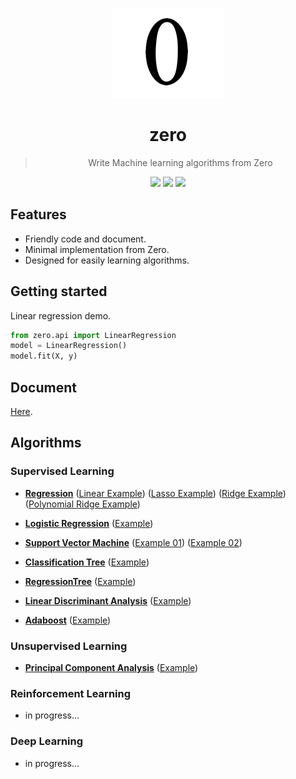 <div align="center">

![](docs/logo.png)

# zero
> Write Machine learning algorithms from Zero

![](https://img.shields.io/badge/python-3.5%20%7C%203.6%20%7C%203.7-blue.svg)
![](https://img.shields.io/badge/machine%20learning-algorithms-brightgreen.svg)
![](http://progressed.io/bar/25?)

</div>

## Features
- Friendly code and document.
- Minimal implementation from Zero.
- Designed for easily learning algorithms.

## Getting started
Linear regression demo.
```python
from zero.api import LinearRegression
model = LinearRegression()
model.fit(X, y)
```

## Document
[Here](./docs/README.md).

## Algorithms

### Supervised Learning
-  [**Regression**](./zero/supervised/regression.py)
  ([Linear Example](./examples/example_LinearRegression.py))
  ([Lasso Example](./examples/example_LassoRegression.py))
  ([Ridge Example](./examples/example_RidgeRegression.py))
  ([Polynomial Ridge Example](./examples/example_PolynomialRidgeRegression.py))

- [**Logistic Regression**](./zero/supervised/logistic_regression.py) ([Example](./examples/example_LogisticRegression.py))

-  [**Support Vector Machine**](./zero/supervised/support_vector_machine.py) ([Example 01](./examples/example_svm.py)) ([Example 02](./examples/example_svm_02.py))

-  [**Classification Tree**](./zero/supervised/decision_tree.py) ([Example](./examples/example_ClassificationTree.py))
-  [**RegressionTree**](./zero/supervised/decision_tree.py) ([Example](./examples/example_RegressionTree.py))

- [**Linear Discriminant Analysis**](./zero/supervised/linear_discriminant_analysis.py) ([Example](./examples/example_PCA_LDA.py))

- [**Adaboost**](./zero/supervised/adaboost.py) ([Example](./examples/example_Adaboost.py))

### Unsupervised Learning
-  [**Principal Component Analysis**](./zero/unsupervised/principal_component_analysis.py) ([Example](./examples/example_PCA_LDA.py))

### Reinforcement Learning
* in progress...

### Deep Learning
* in progress...
